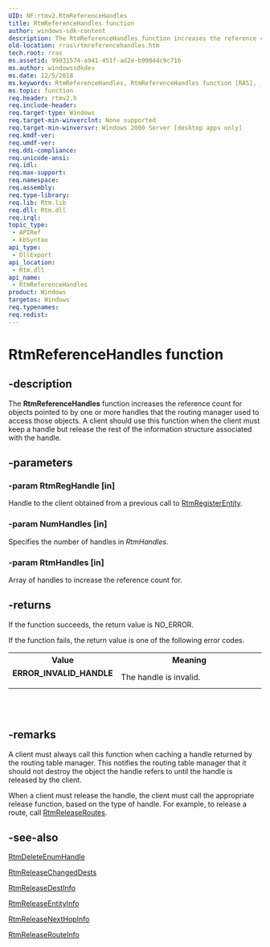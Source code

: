 ```yaml
---
UID: NF:rtmv2.RtmReferenceHandles
title: RtmReferenceHandles function
author: windows-sdk-content
description: The RtmReferenceHandles function increases the reference count for objects pointed to by one or more handles that the routing manager used to access those objects.
old-location: rras\rtmreferencehandles.htm
tech.root: rras
ms.assetid: 99031574-a941-451f-ad2e-b99044c9c716
ms.author: windowssdkdev
ms.date: 12/5/2018
ms.keywords: RtmReferenceHandles, RtmReferenceHandles function [RAS], _rtmv2ref_rtmreferencehandles, rras.rtmreferencehandles, rtmv2/RtmReferenceHandles
ms.topic: function
req.header: rtmv2.h
req.include-header: 
req.target-type: Windows
req.target-min-winverclnt: None supported
req.target-min-winversvr: Windows 2000 Server [desktop apps only]
req.kmdf-ver: 
req.umdf-ver: 
req.ddi-compliance: 
req.unicode-ansi: 
req.idl: 
req.max-support: 
req.namespace: 
req.assembly: 
req.type-library: 
req.lib: Rtm.lib
req.dll: Rtm.dll
req.irql: 
topic_type:
 - APIRef
 - kbSyntax
api_type:
 - DllExport
api_location:
 - Rtm.dll
api_name:
 - RtmReferenceHandles
product: Windows
targetos: Windows
req.typenames: 
req.redist: 
---
```


# RtmReferenceHandles function


## -description


The 
<b>RtmReferenceHandles</b> function increases the reference count for objects pointed to by one or more handles that the routing manager used to access those objects. A client should use this function when the client must keep a handle but release the rest of the information structure associated with the handle.


## -parameters




### -param RtmRegHandle [in]

Handle to the client obtained from a previous call to 
<a href="https://msdn.microsoft.com/2b952ea2-cf33-49e3-ae31-a14b0907a1b5">RtmRegisterEntity</a>.


### -param NumHandles [in]

Specifies the number of handles in <i>RtmHandles</i>.


### -param RtmHandles [in]

Array of handles to increase the reference count for.


## -returns



If the function succeeds, the return value is NO_ERROR.

If the function fails, the return value is one of the following error codes.

<table>
<tr>
<th>Value</th>
<th>Meaning</th>
</tr>
<tr>
<td width="40%">
<dl>
<dt><b>ERROR_INVALID_HANDLE</b></dt>
</dl>
</td>
<td width="60%">
The handle is invalid.

</td>
</tr>
</table>
 


<div> </div>





## -remarks



A client must always call this function when caching a handle returned by the routing table manager. This notifies the routing table manager that it should not destroy the object the handle refers to until the handle is released by the client.

When a client must release the handle, the client must call the appropriate release function, based on the type of handle. For example, to release a route, call 
<a href="https://msdn.microsoft.com/4c893144-a2c5-4dc8-83c1-cae0d3024505">RtmReleaseRoutes</a>.




## -see-also




<a href="https://msdn.microsoft.com/87477e25-d4bc-44d2-932b-f266b0bdaafa">RtmDeleteEnumHandle</a>



<a href="https://msdn.microsoft.com/542cb23f-81c2-4b29-b049-ebb5827b1d62">RtmReleaseChangedDests</a>



<a href="https://msdn.microsoft.com/43992abd-7e52-4d1b-b693-f437f5ba77cb">RtmReleaseDestInfo</a>



<a href="https://msdn.microsoft.com/ea72dde4-2d04-4ceb-b718-3ee96bf70464">RtmReleaseEntityInfo</a>



<a href="https://msdn.microsoft.com/1c5a9b72-8605-4c54-bc44-b7a1a4e1b367">RtmReleaseNextHopInfo</a>



<a href="https://msdn.microsoft.com/927d2a32-17bc-453c-b65b-144151bea902">RtmReleaseRouteInfo</a>
 

 

